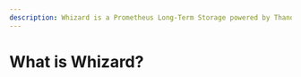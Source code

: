 ```yaml
---
description: Whizard is a Prometheus Long-Term Storage powered by Thanos
---
```


# What is Whizard?

